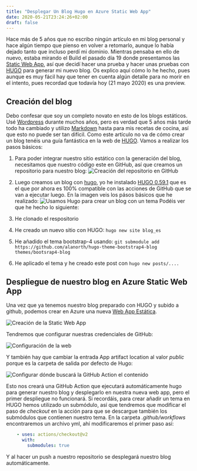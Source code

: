 ```yaml
---
title: "Desplegar Un Blog Hugo en Azure Static Web App"
date: 2020-05-21T23:24:26+02:00
draft: false
---
```


Hace más de 5 años que no escribo ningún artículo en mi blog personal y hace algún tiempo que pienso en volver a retomarlo, aunque lo había dejado tanto que incluso perdí mi dominio. Mientras pensaba en ello de nuevo, estaba mirando el Build el pasado día 19 donde presentamos las [Static Web App](https://mybuild.microsoft.com/sessions/898230c4-1350-4fc6-acba-6baf1a58d76a?source=sessions), así que decidí hacer una prueba y hacer unas pruebas con [HUGO](https://gohugo.io) para generar mi nuevo blog. Os explico aquí cómo lo he hecho, pues aunque es muy fácil hay que tener en cuenta algún detalle para no morir en el intento, pues recordad que todavía hoy (21 mayo 2020) es una preview.

## Creación del blog

Debo confesar que soy un completo novato en esto de los blogs estáticos. Usé [Wordpress](https://jmservera.wordpress.com) durante muchos años, pero es verdad que 5 años más tarde todo ha cambiado y utilizo [Markdown](https://daringfireball.net/projects/markdown/) hasta para mis recetas de cocina, así que esto no puede ser tan difícil. Como este artículo no va de cómo crear un blog tenéis una guía fantástica en la web de [HUGO](https://gohugo.io/getting-started/quick-start/). Vamos a realizar los pasos básicos:

1. Para poder integrar nuestro sitio estático con la generación del blog, necesitamos que nuestro código este en GitHub, así que creamos un repositorio para nuestro blog:
  ![Creación del repositorio en GitHub][repo-create]

2. Luego creamos un blog con [hugo](https://gohugo.io), yo he instalado [HUGO 0.59.1](https://github.com/gohugoio/hugo/releases/tag/v0.59.1) que es el que por ahora es 100% compatible con las acciones de GitHub que se van a ejecutar luego. En la imagen veis los pásos básicos que he realizado:
  ![Usamos Hugo para crear un blog con un tema][hugo-create]
  Podéis ver que he hecho lo siguiente:
  1. He clonado el respositorio
  2. He creado un nuevo sitio con HUGO: ```hugo new site blog_es```
  3. He añadido el tema bootstrap-4 usando: ```git submodule add https://github.com/alanorth/hugo-theme-bootstrap4-blog themes/bootsrap4-blog```
  4. He aplicado el tema y he creado este post con ```hugo new posts/....```

## Despliegue de nuestro blog en Azure Static Web App

Una vez que ya tenemos nuestro blog preparado con HUGO y subido a github, podemos crear en Azure una nueva [Web App Estática](https://azure.microsoft.com/en-us/services/app-service/static/).

![Creación de la Static Web App][webapp-create]

Tendremos que configurar nuestras credenciales de GitHub:

![Configuración de la web][webapp-config]

Y también hay que cambiar la entrada App artifact location al valor *public* porque es la carpeta de salida por defecto de Hugo:

![Configurar dónde buscará la GitHub Action el contenido][webapp-config-artifact]

Esto nos creará una GitHub Action que ejecutará automáticamente hugo para generar nuestro blog y desplegarlo en nuestra nueva web app, pero el primer despliegue no funcionará. Si recordáis, para crear añadir un tema en HUGO hemos utilizado un submódulo, así que tendremos que modificar el paso de *checkout* en la acción para que se descargue también los submódulos que contienen nuestro tema. En la carpeta *.github/workflows* encontraremos un archivo yml, ahí modificaremos el primer paso así: 

``` yaml
    - uses: actions/checkout@v2
      with:
        submodules: true
```
Y al hacer un push a nuestro repositorio se desplegará nuestro blog automáticamente.


[repo-create]: /desplegar-un-blog-hugo/createrepo.png "Crea un repositorio en GitHub"
[hugo-create]: /desplegar-un-blog-hugo/createhugofirstpost.png "Crea el primer post con hugo"

[webapp-create]: /desplegar-un-blog-hugo/createstaticwebapp.png "Crea una web app estática"

[webapp-config]: /desplegar-un-blog-hugo/createstaticwebapp_2.png "Configurar repositorio de GitHub"

[webapp-config-artifact]: /desplegar-un-blog-hugo/createstaticwebapp_3.png "Configurar carpeta public como output de hugo"
